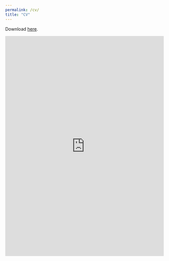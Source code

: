 ```yaml
---
permalink: /cv/
title: "CV"
---
```


Download [here](https://github.com/ReskiRao/reskihasan.github.io/assets/files/CV.pdf). <br/>


[//]: # (<iframe src="https://docs.google.com/gview?url=https://reskirao.github.io/reskihasan.github.io/assets/files/CV.pdf&embedded=true" style="width:718px; height:700px;" frameborder="0"></iframe>)

<iframe src="https://docs.google.com/gview?url=https://reskirao.github.io/reskihasan.github.io/assets/files/CV.pdf&embedded=true" style="width:100%; height:700px" frameborder="0"></iframe>

